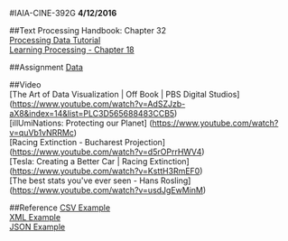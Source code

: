 #IAIA-CINE-392G
**4/12/2016**
  
##Text
Processing Handbook: Chapter 32  
[Processing Data Tutorial](https://processing.org/tutorials/data/)  
[Learning Processing - Chapter 18](http://learningprocessing.com/pdfs/LearningProcessing_2ed_sample_1and18.pdf)  

##Assignment
[Data](../assignment/A10-Data.md)  

##Video  
[The Art of Data Visualization | Off Book | PBS Digital Studios]
(https://www.youtube.com/watch?v=AdSZJzb-aX8&index=14&list=PLC3D565688483CCB5)  
[illUmiNations: Protecting our Planet]
(https://www.youtube.com/watch?v=quVb1vNRRMc)  
[Racing Extinction - Bucharest Projection]
(https://www.youtube.com/watch?v=d5rOPrrHWV4)  
[Tesla: Creating a Better Car | Racing Extinction]
(https://www.youtube.com/watch?v=KsttH3RmEF0)  
[The best stats you've ever seen - Hans Rosling]
(https://www.youtube.com/watch?v=usdJgEwMinM)  

##Reference
[CSV Example](http://learningprocessing.com/examples/chp18/example-18-03-LoadSaveTable)  
[XML Example](http://learningprocessing.com/examples/chp18/example-18-07-LoadSaveXML)  
[JSON Example](http://learningprocessing.com/examples/chp18/example-18-08-LoadSaveJSON)
